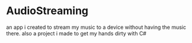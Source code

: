 # AudioStreaming
an app i created to stream my music to a device without having the music there. also a project i made to get my hands dirty with C#
